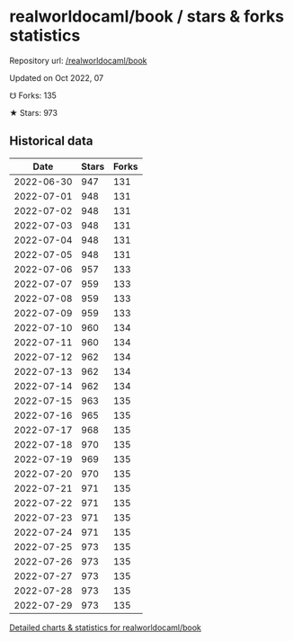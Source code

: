 # realworldocaml/book / stars & forks statistics

Repository url: [/realworldocaml/book](https://github.com/realworldocaml/book)

Updated on Oct 2022, 07

☋ Forks: 135

★ Stars: 973

## Historical data
| Date | Stars | Forks |
|------|-------|-------|
| 2022-06-30 | 947 | 131 | 
| 2022-07-01 | 948 | 131 | 
| 2022-07-02 | 948 | 131 | 
| 2022-07-03 | 948 | 131 | 
| 2022-07-04 | 948 | 131 | 
| 2022-07-05 | 948 | 131 | 
| 2022-07-06 | 957 | 133 | 
| 2022-07-07 | 959 | 133 | 
| 2022-07-08 | 959 | 133 | 
| 2022-07-09 | 959 | 133 | 
| 2022-07-10 | 960 | 134 | 
| 2022-07-11 | 960 | 134 | 
| 2022-07-12 | 962 | 134 | 
| 2022-07-13 | 962 | 134 | 
| 2022-07-14 | 962 | 134 | 
| 2022-07-15 | 963 | 135 | 
| 2022-07-16 | 965 | 135 | 
| 2022-07-17 | 968 | 135 | 
| 2022-07-18 | 970 | 135 | 
| 2022-07-19 | 969 | 135 | 
| 2022-07-20 | 970 | 135 | 
| 2022-07-21 | 971 | 135 | 
| 2022-07-22 | 971 | 135 | 
| 2022-07-23 | 971 | 135 | 
| 2022-07-24 | 971 | 135 | 
| 2022-07-25 | 973 | 135 | 
| 2022-07-26 | 973 | 135 | 
| 2022-07-27 | 973 | 135 | 
| 2022-07-28 | 973 | 135 | 
| 2022-07-29 | 973 | 135 | 


[Detailed charts & statistics for realworldocaml/book](https://reviewgithub.com/rep/realworldocaml/book)
